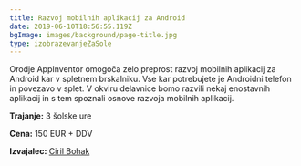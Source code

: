 ```yaml
---
title: Razvoj mobilnih aplikacij za Android
date: 2019-06-10T18:56:55.119Z
bgImage: images/background/page-title.jpg
type: izobrazevanjeZaSole
---
```

Orodje AppInventor omogoča zelo preprost razvoj mobilnih aplikacij za Android kar v spletnem brskalniku. Vse kar potrebujete je Androidni telefon in povezavo v splet. V okviru delavnice bomo razvili nekaj enostavnih aplikacij in s tem spoznali osnove razvoja mobilnih aplikacij.

**Trajanje:** 3 šolske ure

**Cena:** 150 EUR + DDV

**Izvajalec:** [Ciril Bohak](https://akademijafri.si/izvajalci/ciril-bohak/)
